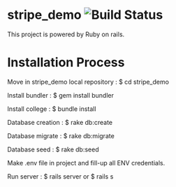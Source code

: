 # stripe_demo ![Build Status](https://circleci.com/gh/BDMADE/stripe_demo.svg?style=shield&circle-token=:circle-token)

This project is powered by Ruby on rails.

# Installation Process

Move in stripe_demo local repository : $ cd stripe_demo

Install bundler : $ gem install bundler

Install college : $ bundle install

Database creation : $ rake db:create

Database migrate : $ rake db:migrate

Database seed : $ rake db:seed

Make .env file in project and  fill-up all ENV credentials.

Run server : $ rails server or $ rails s

